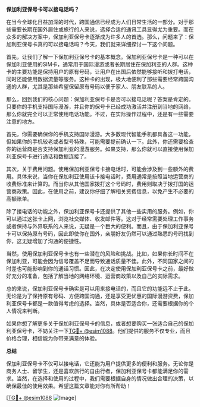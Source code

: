 **保加利亚保号卡可以接电话吗？**

在当今全球化日益加深的时代，跨国通信已经成为人们日常生活的一部分。对于那些需要长期在国外居住或旅行的人来说，选择合适的通讯工具显得尤为重要。而在众多的解决方案中，保加利亚保号卡逐渐成为许多人的首选。那么，问题来了：保加利亚保号卡真的可以接电话吗？今天，我们就来详细探讨一下这个问题。

首先，让我们了解一下保加利亚保号卡的基本概念。保加利亚保号卡是一种可以在保加利亚使用的SIM卡，通常用于国际漫游或者长期居住在保加利亚的人群。这种卡的主要功能是保持用户的原有号码，让用户在出国后依然能够接听和拨打电话，同时还能使用数据流量等服务。这种卡的出现，极大地便利了那些需要经常跨国沟通的人群，尤其是那些希望保留原有号码以便于家人、朋友联系的人。

那么，回到我们的核心问题：保加利亚保号卡是否可以接电话呢？答案是肯定的。只要你的手机支持国际漫游，并且你的保号卡已经成功激活并注册到当地的网络，那么你就完全可以正常使用电话功能。不过，在实际操作过程中，还是有一些需要注意的地方。

首先，你需要确保你的手机支持国际漫游。大多数现代智能手机都具备这一功能，但如果你的手机较老或者型号特殊，可能需要提前确认一下。此外，你还需要检查你的运营商是否支持保加利亚的漫游服务。如果支持，那么你就可以直接使用保加利亚保号卡进行通话和数据连接了。

其次，关于费用问题。使用保加利亚保号卡接电话时，可能会涉及到一些额外的费用。具体来说，当你在保加利亚使用该卡接电话时，费用通常是按照当地运营商的收费标准来计算的。而当你从其他国家拨打这个号码时，费用则取决于拨打国的运营商政策。因此，在使用之前，建议你仔细了解相关资费信息，以免产生不必要的高额账单。

除了接电话的功能之外，保加利亚保号卡还提供了其他一些实用的服务。例如，你可以通过这张卡上网，浏览社交媒体、收发邮件等。这对于经常需要处理工作事务或者保持与外界联系的人来说，无疑是一个巨大的便利。而且，由于保加利亚保号卡可以保持原有号码，因此即使你在国外，亲朋好友仍然可以通过熟悉的号码找到你，这无疑增加了沟通的便捷性。

当然，使用保加利亚保号卡也有一些潜在的风险和挑战。比如，如果你长时间不在保加利亚，可能会因为信号覆盖不足而导致通话质量不佳。此外，不同国家之间的时差也可能影响到你的通话习惯。因此，在决定使用保加利亚保号卡之前，最好做好充分的准备，包括了解当地的网络环境、运营商政策以及自己的实际需求。

总的来说，保加利亚保号卡确实是可以用来接电话的，而且它的功能远不止于此。无论是为了保持原有号码、方便跨国沟通，还是享受更优惠的国际漫游资费，保加利亚保号卡都是一款值得考虑的选择。当然，具体是否适合你，还需要根据你的个人情况来判断。

如果你想了解更多关于保加利亚保号卡的信息，或者想要购买一张适合自己的保加利亚保号卡，不妨关注一下[TG💪+ @esim1088](https://t.me/s/esim1088)。他们提供的服务不仅专业，而且价格合理，相信能为你带来满意的体验。

**总结**

保加利亚保号卡不仅可以接电话，它还能为用户提供更多的便利和服务。无论你是商务人士、留学生，还是喜欢旅行的自由行者，保加利亚保号卡都能满足你的需求。当然，在选择和使用的过程中，我们需要根据自身的情况做出合理的决策，以确保最佳的使用效果。希望这篇文章能对你有所帮助！

[[TG💪+ @esim1088](https://t.me/s/esim1088) ![Image](https://i.postimg.cc/4NQfJmqS/Snipaste-2025-05-13-00-14-12.png)]